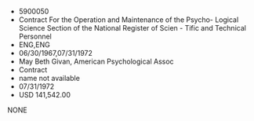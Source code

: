* 5900050
* Contract For the Operation and Maintenance of the Psycho-   Logical Science Section of the National Register of Scien - Tific and Technical Personnel
* ENG,ENG
* 06/30/1967,07/31/1972
* May Beth Givan, American Psychological Assoc
* Contract
*   name not available
* 07/31/1972
* USD 141,542.00

NONE